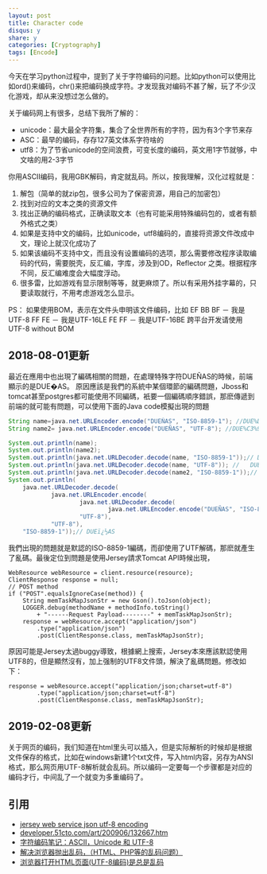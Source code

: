 ```yaml
---
layout: post
title: Character code
disqus: y
share: y
categories: [Cryptography]
tags: [Encode]
---
```

今天在学习python过程中，提到了关于字符编码的问题。比如python可以使用比如ord()来编码，chr()来把编码换成字符。才发现我对编码不甚了解，玩了不少汉化游戏，却从来没想过怎么做的。

关于编码网上有很多，总结下我所了解的：
* unicode：最大最全字符集，集合了全世界所有的字符，因为有3个字节来存
* ASC：最早的编码，存存127英文体系字符啥的
* utf8：为了节省unicode的空间浪费，可变长度的编码，英文用1字节就够，中文啥的用2-3字节

你用ASCII编码，我用GBK解码，肯定就乱码。所以，按我理解，汉化过程就是：
1. 解包（简单的就zip包，很多公司为了保密资源，用自己的加密包）
2. 找到对应的文本之类的资源文件
3. 找出正确的编码格式，正确读取文本（也有可能采用特殊编码包的，或者有额外格式之类）
4. 如果是支持中文的编码，比如unicode，utf8编码的，直接将资源文件改成中文，理论上就汉化成功了
5. 如果该编码不支持中文，而且没有设置编码的选项，那么需要修改程序读取编码的代码，需要脱壳，反汇编，字库，涉及到OD，Reflector 之类。根据程序不同，反汇编难度会大幅度浮动。
6. 很多雷，比如游戏有显示限制等等，就更麻烦了。所以有采用外挂字幕的，只要读取就行，不用考虑游戏怎么显示。

PS：
如果使用BOM，表示在文件头申明该文件编码，比如
EF BB BF － 我是UTF-8
FF FE － 我是UTF-16LE
FE FF － 我是UTF-16BE
跨平台开发请使用UTF-8 without BOM

2018-08-01更新
--------------
最近在應用中也出現了編碼相關的問題，在處理特殊字符DUEÑAS的時候，前端顯示的是DUE�AS。
原因應該是我們的系統中某個環節的編碼問題，Jboss和tomcat甚至postgres都可能使用不同編碼，衹要一個編碼順序錯誤，那麽傳遞到前端的就可能有問題，可以使用下面的Java code模擬出現的問題
~~~java
String name=java.net.URLEncoder.encode("DUEÑAS", "ISO-8859-1"); //DUE%D1AS
String name2= java.net.URLEncoder.encode("DUEÑAS", "UTF-8"); //DUE%C3%91AS

System.out.println(name);
System.out.println(name2);
System.out.println(java.net.URLDecoder.decode(name, "ISO-8859-1"));// DUEÑAS
System.out.println(java.net.URLDecoder.decode(name, "UTF-8")); //	DUE�AS
System.out.println(java.net.URLDecoder.decode(name2, "ISO-8859-1"));// DUEÃAS
System.out.println(
	java.net.URLDecoder.decode(
			java.net.URLEncoder.encode(
					java.net.URLDecoder.decode(
							java.net.URLEncoder.encode("DUEÑAS", "ISO-8859-1"), 
					"UTF-8"), 
			"UTF-8"),
	"ISO-8859-1"));// DUEï¿½AS		
~~~
我們出現的問題就是默認的ISO-8859-1編碼，而卻使用了UTF解碼，那麽就產生了亂碼。最後定位到問題是使用Jersey請求Tomcat API時候出現，
~~~
WebResource webResource = client.resource(resource);
ClientResponse response = null;
// POST method
if ("POST".equalsIgnoreCase(method)) {
	String memTaskMapJsonStr = new Gson().toJson(object);
	LOGGER.debug(methodName + methodInfo.toString()
		+ "------Request Payload--------" + memTaskMapJsonStr);
	response = webResource.accept("application/json")
		.type("application/json")
		.post(ClientResponse.class, memTaskMapJsonStr);
~~~
原因可能是Jersey太過buggy導致，根據網上搜索，Jersey本來應該默認使用UTF8的，但是顯然沒有，加上强制的UTF8文件頭，解決了亂碼問題。修改如下：
~~~
response = webResource.accept("application/json;charset=utf-8")
		.type("application/json;charset=utf-8")
		.post(ClientResponse.class, memTaskMapJsonStr);
~~~

2019-02-08更新
--------------
关于网页的编码，我们知道在html里头可以插入<meta chartset=UTF-8>，但是实际解析的时候却是根据文件保存的格式，比如在windows新建1个txt文件，写入html内容，另存为ANSI格式，那么网页用UTF-8解析就会乱码。所以编码一定要每一个步骤都是对应的编码才行，中间乱了一个就变为多重编码了。

引用
-------
* [jersey web service json utf-8 encoding](https://stackoverflow.com/questions/9359728/jersey-web-service-json-utf-8-encoding)
* [developer.51cto.com/art/200906/132667.htm](developer.51cto.com/art/200906/132667.htm)
* [字符编码笔记：ASCII，Unicode 和 UTF-8](http://www.ruanyifeng.com/blog/2007/10/ascii_unicode_and_utf-8.html)
* [解决浏览器抛出乱码，（HTML、PHP等的乱码问题）](https://blog.csdn.net/txl199106/article/details/38873665)
* [浏览器打开HTML页面(UTF-8编码)是总是乱码](https://blog.csdn.net/westlake2015/article/details/49387219)